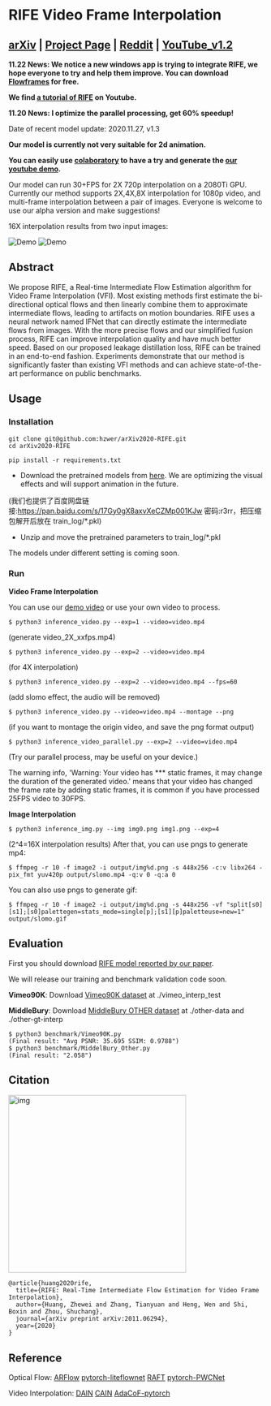 # RIFE Video Frame Interpolation
## [arXiv](https://arxiv.org/abs/2011.06294) | [Project Page](https://rife-vfi.github.io) | [Reddit](https://www.reddit.com/r/linux/comments/jy4jjl/opensourced_realtime_video_frame_interpolation/) | [YouTube_v1.2](https://www.youtube.com/watch?v=60DX2T3zyVo&feature=youtu.be)

**11.22 News: We notice a new windows app is trying to integrate RIFE, we hope everyone to try and help them improve. You can download [Flowframes](https://nmkd.itch.io/flowframes) for free.**

**We find [a tutorial of RIFE](https://www.youtube.com/watch?v=gf_on-dbwyU&feature=emb_title) on Youtube.**

**11.20 News: I optimize the parallel processing, get 60% speedup!**

Date of recent model update: 2020.11.27, v1.3

**Our model is currently not very suitable for 2d animation.**

**You can easily use [colaboratory](https://colab.research.google.com/github/hzwer/arXiv2020-RIFE/blob/main/Colab_demo.ipynb) to have a try and generate the [our youtube demo](https://www.youtube.com/watch?v=LE2Dzl0oMHI).**

Our model can run 30+FPS for 2X 720p interpolation on a 2080Ti GPU. Currently our method supports 2X,4X,8X interpolation for 1080p video, and multi-frame interpolation between a pair of images. Everyone is welcome to use our alpha version and make suggestions!

16X interpolation results from two input images: 

![Demo](./demo/I0_slomo_clipped.gif)
![Demo](./demo/I2_slomo_clipped.gif)

## Abstract
We propose RIFE, a Real-time Intermediate Flow Estimation algorithm for Video Frame Interpolation (VFI). Most existing methods first estimate the bi-directional optical flows and then linearly combine them to approximate intermediate flows, leading to artifacts on motion boundaries. RIFE uses a neural network named IFNet that can directly estimate the intermediate flows from images. With the more precise flows and our simplified fusion process, RIFE can improve interpolation quality and have much better speed. Based on our proposed leakage distillation loss, RIFE can be trained in an end-to-end fashion. Experiments demonstrate that our method is significantly faster than existing VFI methods and can achieve state-of-the-art performance on public benchmarks. 

## Usage

### Installation

```
git clone git@github.com:hzwer/arXiv2020-RIFE.git
cd arXiv2020-RIFE

pip install -r requirements.txt
```

* Download the pretrained models from [here](https://drive.google.com/file/d/1zYc3PEN4t6GOUoVYJjvcXoMmM3kFDNGS/view?usp=sharing).
We are optimizing the visual effects and will support animation in the future.

(我们也提供了百度网盘链接:https://pan.baidu.com/s/17Gy0gX8axvXeCZMp001KJw  密码:r3rr，把压缩包解开后放在 train_log/\*.pkl)
* Unzip and move the pretrained parameters to train_log/\*.pkl

The models under different setting is coming soon.

### Run

**Video Frame Interpolation**

You can use our [demo video](https://drive.google.com/file/d/1i3xlKb7ax7Y70khcTcuePi6E7crO_dFc/view?usp=sharing) or use your own video to process. 
```
$ python3 inference_video.py --exp=1 --video=video.mp4 
```
(generate video_2X_xxfps.mp4)
```
$ python3 inference_video.py --exp=2 --video=video.mp4
```
(for 4X interpolation)
```
$ python3 inference_video.py --exp=2 --video=video.mp4 --fps=60
```
(add slomo effect, the audio will be removed)
```
$ python3 inference_video.py --video=video.mp4 --montage --png
```
(if you want to montage the origin video, and save the png format output)
```
$ python3 inference_video_parallel.py --exp=2 --video=video.mp4
```
(Try our parallel process, may be useful on your device.)

The warning info, 'Warning: Your video has *** static frames, it may change the duration of the generated video.' means that your video has changed the frame rate by adding static frames, it is common if you have processed 25FPS video to 30FPS.

**Image Interpolation**

```
$ python3 inference_img.py --img img0.png img1.png --exp=4
```
(2^4=16X interpolation results)
After that, you can use pngs to generate mp4:
```
$ ffmpeg -r 10 -f image2 -i output/img%d.png -s 448x256 -c:v libx264 -pix_fmt yuv420p output/slomo.mp4 -q:v 0 -q:a 0
```
You can also use pngs to generate gif:
```
$ ffmpeg -r 10 -f image2 -i output/img%d.png -s 448x256 -vf "split[s0][s1];[s0]palettegen=stats_mode=single[p];[s1][p]paletteuse=new=1" output/slomo.gif
```

## Evaluation
First you should download [RIFE model reported by our paper](https://drive.google.com/file/d/1c1R7iF-ypN6USo-D2YH_ORtaH3tukSlo/view?usp=sharing).

We will release our training and benchmark validation code soon.

**Vimeo90K**: Download [Vimeo90K dataset](http://toflow.csail.mit.edu/) at ./vimeo_interp_test

**MiddleBury**: Download [MiddleBury OTHER dataset](https://vision.middlebury.edu/flow/data/) at ./other-data and ./other-gt-interp
```
$ python3 benchmark/Vimeo90K.py
(Final result: "Avg PSNR: 35.695 SSIM: 0.9788")
$ python3 benchmark/MiddelBury_Other.py
(Final result: "2.058")
```

## Citation
<img src="demo/intro.png" alt="img" width=350 />

```
@article{huang2020rife,
  title={RIFE: Real-Time Intermediate Flow Estimation for Video Frame Interpolation},
  author={Huang, Zhewei and Zhang, Tianyuan and Heng, Wen and Shi, Boxin and Zhou, Shuchang},
  journal={arXiv preprint arXiv:2011.06294},
  year={2020}
}
```

## Reference
Optical Flow:
[ARFlow](https://github.com/lliuz/ARFlow)  [pytorch-liteflownet](https://github.com/sniklaus/pytorch-liteflownet)  [RAFT](https://github.com/princeton-vl/RAFT)  [pytorch-PWCNet](https://github.com/sniklaus/pytorch-pwc)

Video Interpolation:
[DAIN](https://github.com/baowenbo/DAIN)  [CAIN](https://github.com/myungsub/CAIN)  [AdaCoF-pytorch](https://github.com/HyeongminLEE/AdaCoF-pytorch) 
